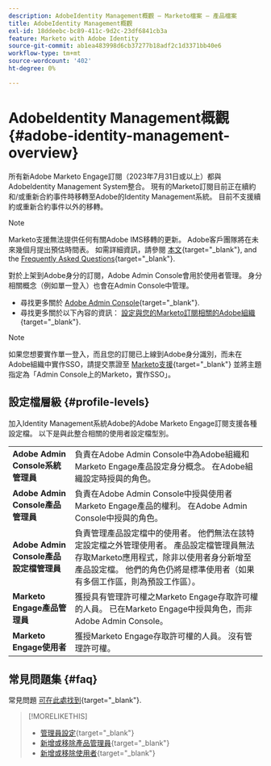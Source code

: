 ```yaml
---
description: AdobeIdentity Management概觀 — Marketo檔案 — 產品檔案
title: AdobeIdentity Management概觀
exl-id: 18ddeebc-bc89-411c-9d2c-23df6841cb3a
feature: Marketo with Adobe Identity
source-git-commit: ab1ea483998d6cb37277b18adf2c1d3371bb40e6
workflow-type: tm+mt
source-wordcount: '402'
ht-degree: 0%

---
```


# AdobeIdentity Management概觀 {#adobe-identity-management-overview}

所有新Adobe Marketo Engage訂閱（2023年7月31日或以上）都與AdobeIdentity Management System整合。 現有的Marketo訂閱目前正在續約和/或重新合約事件時移轉至Adobe的Identity Management系統。 目前不支援續約或重新合約事件以外的移轉。

>[!NOTE]
>
>Marketo支援無法提供任何有關Adobe IMS移轉的更新。 Adobe客戶團隊將在未來幾個月提出預估時間表。 如需詳細資訊，請參閱 [本文](/help/marketo/product-docs/administration/marketo-with-adobe-identity/understanding-marketo-subscription-and-user-migration-to-the-adobe-admin-console.md){target="_blank"}, and the [Frequently Asked Questions](/help/marketo/product-docs/administration/marketo-with-adobe-identity/faq.md){target="_blank"}.

對於上架到Adobe身分的訂閱，Adobe Admin Console會用於使用者管理。 身分相關概念（例如單一登入）也會在Admin Console中管理。

* 尋找更多關於 [Adobe Admin Console](https://helpx.adobe.com/tw/enterprise/using/admin-console.html){target="_blank"}.
* 尋找更多關於以下內容的資訊： [設定與您的Marketo訂閱相關的Adobe組織](https://helpx.adobe.com/enterprise/using/set-up-identity.html){target="_blank"}.

>[!NOTE]
>
>如果您想要實作單一登入，而且您的訂閱已上線到Adobe身分識別，而未在Adobe組織中實作SSO，請提交票證至 [Marketo支援](https://nation.marketo.com/){target="_blank"} 並將主題指定為「Admin Console上的Marketo，實作SSO」。

## 設定檔層級 {#profile-levels}

加入Identity Management系統Adobe的Adobe Marketo Engage訂閱支援各種設定檔。 以下是與此整合相關的使用者設定檔型別。

<table>
 <tr>
  <td><strong>Adobe Admin Console系統管理員</strong></td>
  <td>負責在Adobe Admin Console中為Adobe組織和Marketo Engage產品設定身分概念。 在Adobe組織設定時授與的角色。</td>
 </tr>
 <tr>
  <td><strong>Adobe Admin Console產品管理員</strong></td>
  <td>負責在Adobe Admin Console中授與使用者Marketo Engage產品的權利。 在Adobe Admin Console中授與的角色。</td>
 </tr>
 <tr>
  <td><strong>Adobe Admin Console產品設定檔管理員</strong></td>
  <td>負責管理產品設定檔中的使用者。 他們無法在該特定設定檔之外管理使用者。 產品設定檔管理員無法存取Marketo應用程式，除非以使用者身分新增至產品設定檔。 他們的角色仍將是標準使用者（如果有多個工作區，則為預設工作區）。
</td>
 </tr>
 <tr>
  <td><strong>Marketo Engage產品管理員</strong></td>
  <td>獲授具有管理許可權之Marketo Engage存取許可權的人員。 已在Marketo Engage中授與角色，而非Adobe Admin Console。</td>
 </tr>
 <tr>
  <td><strong>Marketo Engage使用者</strong></td>
  <td>獲授Marketo Engage存取許可權的人員。 沒有管理許可權。</td>
 </tr>
</table>

## 常見問題集 {#faq}

常見問題 [可在此處找到](/help/marketo/product-docs/administration/marketo-with-adobe-identity/faq.md){target="_blank"}.

>[!MORELIKETHIS]
>
>* [管理員設定](/help/marketo/product-docs/administration/marketo-with-adobe-identity/admin-setup.md){target="_blank"}
>* [新增或移除產品管理員](/help/marketo/product-docs/administration/marketo-with-adobe-identity/add-or-remove-a-product-admin.md){target="_blank"}
>* [新增或移除使用者](/help/marketo/product-docs/administration/marketo-with-adobe-identity/add-or-remove-a-user.md){target="_blank"}
